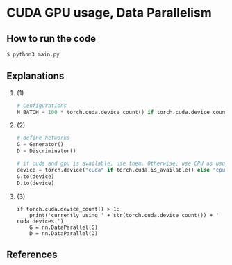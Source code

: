 # CUDA GPU usage, Data Parallelism


## How to run the code

```bash
$ python3 main.py
```



## Explanations

1. (1)

   ```python
   # Configurations
   N_BATCH = 100 * torch.cuda.device_count() if torch.cuda.device_count() else 100
   ```

2. (2)

   ```python
   # define networks
   G = Generator()
   D = Discriminator()
   
   # if cuda and gpu is available, use them. Otherwise, use CPU as usual.
   device = torch.device("cuda" if torch.cuda.is_available() else "cpu")
   G.to(device)
   D.to(device)
   ```

3. (3)

   ```
   if torch.cuda.device_count() > 1:
       print('currently using ' + str(torch.cuda.device_count()) + ' cuda devices.')
       G = nn.DataParallel(G)
       D = nn.DataParallel(D)
   ```

   







## References

